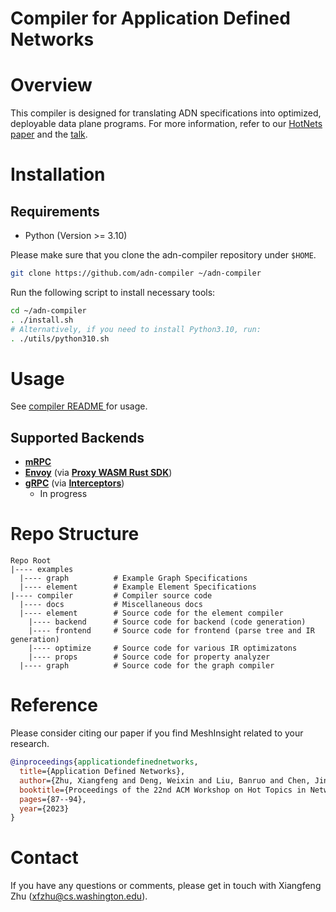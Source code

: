 # Compiler for Application Defined Networks

# Overview

This compiler is designed for translating ADN specifications into optimized, deployable data plane programs. For more information, refer to our [HotNets paper](https://xzhu27.me/papers/adn-hotnets2023.pdf) and the [talk](https://www.youtube.com/watch?v=hJobLIq1Bmk).

# Installation
## Requirements
- Python (Version >= 3.10)

Please make sure that you clone the adn-compiler repository under `$HOME`.
```bash
git clone https://github.com/adn-compiler ~/adn-compiler
```

Run the following script to install necessary tools:
```bash
cd ~/adn-compiler
. ./install.sh
# Alternatively, if you need to install Python3.10, run:
. ./utils/python310.sh
```

# Usage
See [compiler README ](./compiler/README.md) for usage.


## Supported Backends

- [**mRPC**](https://github.com/phoenix-dataplane/phoenix) 
- [**Envoy**](https://www.envoyproxy.io/) (via [**Proxy WASM Rust SDK**](https://github.com/proxy-wasm/proxy-wasm-rust-sdk))
- [**gRPC**](https://github.com/grpc/grpc-go) (via [**Interceptors**](https://github.com/grpc-ecosystem/go-grpc-middleware))
    - In progress

# Repo Structure
```
Repo Root
|---- examples   
  |---- graph          # Example Graph Specifications
  |---- element        # Example Element Specifications
|---- compiler         # Compiler source code
  |---- docs           # Miscellaneous docs
  |---- element        # Source code for the element compiler
    |---- backend      # Source code for backend (code generation)
    |---- frontend     # Source code for frontend (parse tree and IR generation)
    |---- optimize     # Source code for various IR optimizatons
    |---- props        # Source code for property analyzer
  |---- graph          # Source code for the graph compiler
```

# Reference
Please consider citing our paper if you find MeshInsight related to your research.
```bibtex
@inproceedings{applicationdefinednetworks,
  title={Application Defined Networks},
  author={Zhu, Xiangfeng and Deng, Weixin and Liu, Banruo and Chen, Jingrong and Wu, Yongji and Anderson, Thomas and Krishnamurthy, Arvind and Mahajan, Ratul and Zhuo, Danyang},
  booktitle={Proceedings of the 22nd ACM Workshop on Hot Topics in Networks},
  pages={87--94},
  year={2023}
}
```


# Contact

If you have any questions or comments, please get in touch with Xiangfeng Zhu (xfzhu@cs.washington.edu).